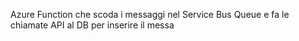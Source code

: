 Azure Function che scoda i messaggi nel Service Bus Queue e fa le chiamate API al DB per inserire il messa